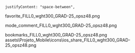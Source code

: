     justifyContent: "space-between",

   favorite_FILL0_wght300_GRAD-25_opsz48.png

   mode_comment_FILL0_wght300_GRAD-25_opsz48.png

   bookmarks_FILL0_wght300_GRAD-25_opsz48.png
   assets\Projeto_Mobile\icons\ios_share_FILL0_wght300_GRAD-25_opsz48.png